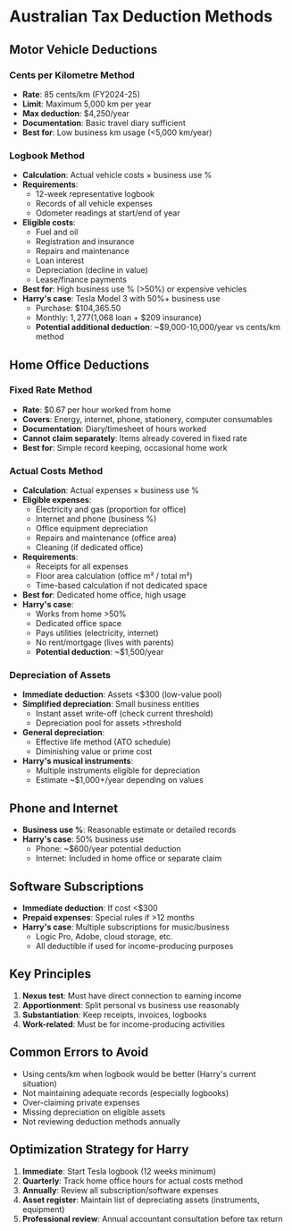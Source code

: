 # Australian Tax Deduction Methods

## Motor Vehicle Deductions

### Cents per Kilometre Method
- **Rate**: 85 cents/km (FY2024-25)
- **Limit**: Maximum 5,000 km per year
- **Max deduction**: $4,250/year
- **Documentation**: Basic travel diary sufficient
- **Best for**: Low business km usage (<5,000 km/year)

### Logbook Method
- **Calculation**: Actual vehicle costs × business use %
- **Requirements**: 
  - 12-week representative logbook
  - Records of all vehicle expenses
  - Odometer readings at start/end of year
- **Eligible costs**:
  - Fuel and oil
  - Registration and insurance
  - Repairs and maintenance
  - Loan interest
  - Depreciation (decline in value)
  - Lease/finance payments
- **Best for**: High business use % (>50%) or expensive vehicles
- **Harry's case**: Tesla Model 3 with 50%+ business use
  - Purchase: $104,365.50
  - Monthly: $1,277 ($1,068 loan + $209 insurance)
  - **Potential additional deduction**: ~$9,000-10,000/year vs cents/km method

## Home Office Deductions

### Fixed Rate Method
- **Rate**: $0.67 per hour worked from home
- **Covers**: Energy, internet, phone, stationery, computer consumables
- **Documentation**: Diary/timesheet of hours worked
- **Cannot claim separately**: Items already covered in fixed rate
- **Best for**: Simple record keeping, occasional home work

### Actual Costs Method
- **Calculation**: Actual expenses × business use %
- **Eligible expenses**:
  - Electricity and gas (proportion for office)
  - Internet and phone (business %)
  - Office equipment depreciation
  - Repairs and maintenance (office area)
  - Cleaning (if dedicated office)
- **Requirements**:
  - Receipts for all expenses
  - Floor area calculation (office m² / total m²)
  - Time-based calculation if not dedicated space
- **Best for**: Dedicated home office, high usage
- **Harry's case**: 
  - Works from home >50%
  - Dedicated office space
  - Pays utilities (electricity, internet)
  - No rent/mortgage (lives with parents)
  - **Potential deduction**: ~$1,500/year

### Depreciation of Assets
- **Immediate deduction**: Assets <$300 (low-value pool)
- **Simplified depreciation**: Small business entities
  - Instant asset write-off (check current threshold)
  - Depreciation pool for assets >threshold
- **General depreciation**: 
  - Effective life method (ATO schedule)
  - Diminishing value or prime cost
- **Harry's musical instruments**: 
  - Multiple instruments eligible for depreciation
  - Estimate ~$1,000+/year depending on values

## Phone and Internet
- **Business use %**: Reasonable estimate or detailed records
- **Harry's case**: 50% business use
  - Phone: ~$600/year potential deduction
  - Internet: Included in home office or separate claim

## Software Subscriptions
- **Immediate deduction**: If cost <$300
- **Prepaid expenses**: Special rules if >12 months
- **Harry's case**: Multiple subscriptions for music/business
  - Logic Pro, Adobe, cloud storage, etc.
  - All deductible if used for income-producing purposes

## Key Principles
1. **Nexus test**: Must have direct connection to earning income
2. **Apportionment**: Split personal vs business use reasonably
3. **Substantiation**: Keep receipts, invoices, logbooks
4. **Work-related**: Must be for income-producing activities

## Common Errors to Avoid
- Using cents/km when logbook would be better (Harry's current situation)
- Not maintaining adequate records (especially logbooks)
- Over-claiming private expenses
- Missing depreciation on eligible assets
- Not reviewing deduction methods annually

## Optimization Strategy for Harry
1. **Immediate**: Start Tesla logbook (12 weeks minimum)
2. **Quarterly**: Track home office hours for actual costs method
3. **Annually**: Review all subscription/software expenses
4. **Asset register**: Maintain list of depreciating assets (instruments, equipment)
5. **Professional review**: Annual accountant consultation before tax return
